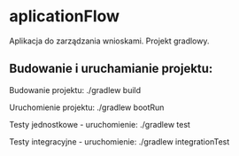 # aplicationFlow

Aplikacja do zarządzania wnioskami.
Projekt gradlowy.

## Budowanie i uruchamianie projektu:

Budowanie projektu:
./gradlew build

Uruchomienie projektu:
./gradlew bootRun

Testy jednostkowe - uruchomienie: 
./gradlew test

Testy integracyjne - uruchomienie:
./gradlew integrationTest


